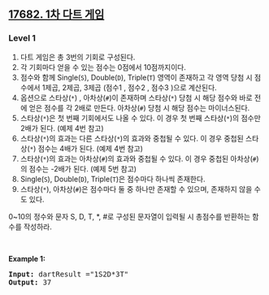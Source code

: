 <h2><a href="hhttps://school.programmers.co.kr/learn/courses/30/lessons/17682">17682. 1차 다트 게임</a></h2><h3>Level 1</h3>

1.  다트 게임은 총 3번의 기회로 구성된다.
2.  각 기회마다 얻을 수 있는 점수는 0점에서 10점까지이다.
3.  점수와 함께 Single(`S`), Double(`D`), Triple(`T`) 영역이 존재하고 각 영역 당첨 시 점수에서 1제곱, 2제곱, 3제곱 (점수1  , 점수2  , 점수3  )으로 계산된다.
4.  옵션으로 스타상(`*`) , 아차상(`#`)이 존재하며 스타상(`*`) 당첨 시 해당 점수와 바로 전에 얻은 점수를 각 2배로 만든다. 아차상(`#`) 당첨 시 해당 점수는 마이너스된다.
5.  스타상(`*`)은 첫 번째 기회에서도 나올 수 있다. 이 경우 첫 번째 스타상(`*`)의 점수만 2배가 된다. (예제 4번 참고)
6.  스타상(`*`)의 효과는 다른 스타상(`*`)의 효과와 중첩될 수 있다. 이 경우 중첩된 스타상(`*`) 점수는 4배가 된다. (예제 4번 참고)
7.  스타상(`*`)의 효과는 아차상(`#`)의 효과와 중첩될 수 있다. 이 경우 중첩된 아차상(`#`)의 점수는 -2배가 된다. (예제 5번 참고)
8.  Single(`S`), Double(`D`), Triple(`T`)은 점수마다 하나씩 존재한다.
9.  스타상(`*`), 아차상(`#`)은 점수마다 둘 중 하나만 존재할 수 있으며, 존재하지 않을 수도 있다.

0~10의 정수와 문자 S, D, T, *, #로 구성된 문자열이 입력될 시 총점수를 반환하는 함수를 작성하라.

<p>&nbsp;</p>
<p><strong class="example">Example 1:</strong></p>

<pre><strong>Input:</strong> dartResult ="1S2D*3T"
<strong>Output:</strong> 37 </pre>